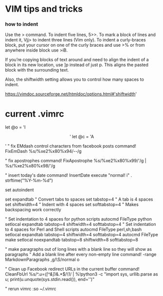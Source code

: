 # VIM tips and tricks




### how to indent

Use the > command. To indent five lines, 5>>. To mark a block of lines and indent it, Vjj> to indent three lines (Vim only). To indent a curly-braces block, put your cursor on one of the curly braces and use >% or from anywhere inside block use >iB.

If you’re copying blocks of text around and need to align the indent of a block in its new location, use ]p instead of just p. This aligns the pasted block with the surrounding text.

Also, the shiftwidth setting allows you to control how many spaces to indent.

https://vimdoc.sourceforge.net/htmldoc/options.html#'shiftwidth'


# current .vimrc 


let @o = 'I<p style="text-align: center;">'
let @c = 'A</p>'
" fix EMdash control characters from facebook posts
command! FixEmDash %s/\%xe2\%x80\%x94/--/g

" fix apostrophes 
command! FixApostrophe %s/\%xe2\%x80\%x99/'/g | %s/\%xe2\%x80\%x98/'/g

" insert today's date 
command! InsertDate execute "normal! i" . strftime("%Y-%m-%d")


set autoindent


set expandtab       " Convert tabs to spaces
set tabstop=4       " A tab is 4 spaces
set shiftwidth=4    " Indent with 4 spaces
set softtabstop=4   " Makes backspacing work correctly

" Set indentation to 4 spaces for python scripts
autocmd FileType python setlocal expandtab tabstop=4 shiftwidth=4 softtabstop=4
" Set indentation to 4 spaces for Perl and Shell scripts
autocmd FileType perl,sh,bash setlocal expandtab tabstop=4 shiftwidth=4 softtabstop=4
autocmd FileType make setlocal noexpandtab tabstop=8 shiftwidth=8 softtabstop=8


" make paragraphs out of long lines with a blank line so they will show as paragraphs
" Add a blank line after every non-empty line
command! -range MarkdownParagraphs <line1>,<line2>g/\S/normal o

" Clean up Facebook redirect URLs in the current buffer
command! CleanFbUrl %s/^.*u=\([^&]*\)&.*$/\1/ | %!python3 -c "import sys, urllib.parse as u; print(u.unquote(sys.stdin.read()), end='')"


" rerun vimrc :so ~/.vimrc
